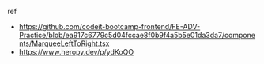 ref

- https://github.com/codeit-bootcamp-frontend/FE-ADV-Practice/blob/ea917c6779c5d04fccae8f0b9f4a5b5e01da3da7/components/MarqueeLeftToRight.tsx
- https://www.heropy.dev/p/ydKoQO
